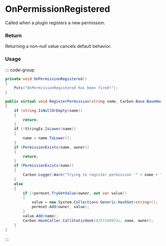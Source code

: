 <Badge type="danger" text="Carbon Compatible"/><Badge type="warning" text="Oxide Compatible"/>
# OnPermissionRegistered
Called when a plugin registers a new permission.
### Return
Returning a non-null value cancels default behavior.

### Usage
::: code-group
```csharp [Example]
private void OnPermissionRegistered()
{
	Puts("OnPermissionRegistered has been fired!");
}
```
```csharp [Source — Carbon.Common @ Oxide.Core.Libraries.Permission]
public virtual void RegisterPermission(string name, Carbon.Base.BaseHookable owner)
{
	if (string.IsNullOrEmpty(name))
	{
		return;
	}
	if (!StringEx.IsLower(name))
	{
		name = name.ToLower();
	}
	if (PermissionExists(name, owner))
	{
		return;
	}
	if (PermissionExists(name))
	{
		Carbon.Logger.Warn("Trying to register permission '" + name + "' but already used by another plugin. (Requestee plugin '" + owner.Name + "')");
	}
	else
	{
		if (!permset.TryGetValue(owner, out var value))
		{
			value = new System.Collections.Generic.HashSet<string>();
			permset.Add(owner, value);
		}
		value.Add(name);
		Carbon.HookCaller.CallStaticHook(4257240972u, name, owner);
	}
}

```
:::
